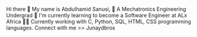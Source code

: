 Hi there 👋
My name is Abdulhamid Sanusi,
👷 A Mechatronics Engineering Undergrad
🌱 I'm currently learning to become a Software Engineer at ALx Africa
👨‍💻 Currently working with C, Python, SQL, HTML, CSS programming languages.
Connect with me >> Junaydbros












